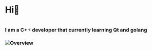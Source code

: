 <h1> Hi👋<h1>

<h3>I am a C++ developer that currently learning Qt and golang<h3>

![Overview](https://github.com/QtEnjoyer/stats/blob/master/generated/overview.svg)
